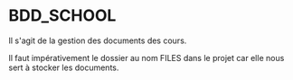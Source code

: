 # BDD_SCHOOL
Il s'agit de la gestion des documents des cours.

Il faut impérativement le dossier au nom FILES dans le projet car elle nous sert à stocker les documents.

